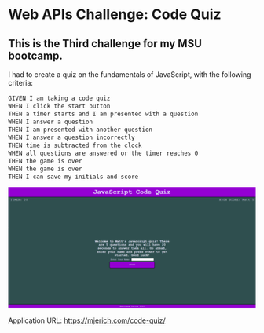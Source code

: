 # Web APIs Challenge: Code Quiz

## This is the Third challenge for my MSU bootcamp.

I had to create a quiz on the fundamentals of JavaScript, with the following criteria:
```
GIVEN I am taking a code quiz
WHEN I click the start button
THEN a timer starts and I am presented with a question
WHEN I answer a question
THEN I am presented with another question
WHEN I answer a question incorrectly
THEN time is subtracted from the clock
WHEN all questions are answered or the timer reaches 0
THEN the game is over
WHEN the game is over
THEN I can save my initials and score
```

![Application screenshot](./assets/images/screenshot.png)

Application URL: https://mjerich.com/code-quiz/